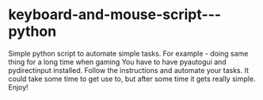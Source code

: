 # keyboard-and-mouse-script---python
Simple python script to automate simple  tasks. For example - doing same thing for a long time when gaming
You have to have pyautogui and pydirectinput installed. 
Follow the instructions and automate your tasks. It could take some time to get use to, but after some time it gets really simple.
Enjoy!
